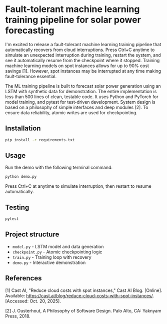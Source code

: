 # Fault-tolerant machine learning training pipeline for solar power forecasting

I'm excited to release a fault-tolerant machine learning training pipeline that automatically recovers from cloud interruptions. Press Ctrl+C anytime to simulate an unexpected interruption during training, restart the system, and see it automatically resume from the checkpoint where it stopped. Training machine learning models on spot instances allows for up to 90% cost savings [1]. However, spot instances may be interrupted at any time making fault-tolerance essential.

The ML training pipeline is built to forecast solar power generation using an LSTM with synthetic data for demonstration. The entire implementation is less than 500 lines of clean, testable code. It uses Python and PyTorch for model training, and pytest for test-driven development. System design is based on a philosophy of simple interfaces and deep modules [2]. To ensure data reliability, atomic writes are used for checkpointing.

## Installation
```bash
pip install -r requirements.txt
```

## Usage

Run the demo with the following terminal command:
```bash
python demo.py
```

Press Ctrl+C at anytime to simulate interruption, then restart to resume automatically.

## Testing
```bash
pytest
```

## Project structure

- `model.py` - LSTM model and data generation
- `checkpoint.py` - Atomic checkpointing logic
- `train.py` - Training loop with recovery
- `demo.py` - Interactive demonstration

## References

[1] Cast AI, "Reduce cloud costs with spot instances," Cast AI Blog. [Online]. Available: https://cast.ai/blog/reduce-cloud-costs-with-spot-instances/. [Accessed: Oct. 20, 2025].

[2] J. Ousterhout, A Philosophy of Software Design. Palo Alto, CA: Yaknyam Press, 2018.
